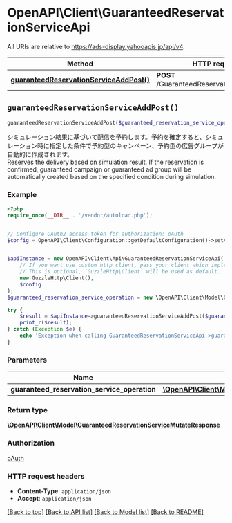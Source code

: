 # OpenAPI\Client\GuaranteedReservationServiceApi

All URIs are relative to https://ads-display.yahooapis.jp/api/v4.

Method | HTTP request | Description
------------- | ------------- | -------------
[**guaranteedReservationServiceAddPost()**](GuaranteedReservationServiceApi.md#guaranteedReservationServiceAddPost) | **POST** /GuaranteedReservationService/add | 


## `guaranteedReservationServiceAddPost()`

```php
guaranteedReservationServiceAddPost($guaranteed_reservation_service_operation): \OpenAPI\Client\Model\GuaranteedReservationServiceMutateResponse
```



<div lang=\"ja\">シミュレーション結果に基づいて配信を予約します。予約を確定すると、シミュレーション時に指定した条件で予約型のキャンペーン、予約型の広告グループが自動的に作成されます。</div> <div lang=\"en\">Reserves the delivery based on simulation result. If the reservation is confirmed, guaranteed campaign or guaranteed ad group will be automatically created based on the specified condition during simulation.</div>

### Example

```php
<?php
require_once(__DIR__ . '/vendor/autoload.php');


// Configure OAuth2 access token for authorization: oAuth
$config = OpenAPI\Client\Configuration::getDefaultConfiguration()->setAccessToken('YOUR_ACCESS_TOKEN');


$apiInstance = new OpenAPI\Client\Api\GuaranteedReservationServiceApi(
    // If you want use custom http client, pass your client which implements `GuzzleHttp\ClientInterface`.
    // This is optional, `GuzzleHttp\Client` will be used as default.
    new GuzzleHttp\Client(),
    $config
);
$guaranteed_reservation_service_operation = new \OpenAPI\Client\Model\GuaranteedReservationServiceOperation(); // \OpenAPI\Client\Model\GuaranteedReservationServiceOperation

try {
    $result = $apiInstance->guaranteedReservationServiceAddPost($guaranteed_reservation_service_operation);
    print_r($result);
} catch (Exception $e) {
    echo 'Exception when calling GuaranteedReservationServiceApi->guaranteedReservationServiceAddPost: ', $e->getMessage(), PHP_EOL;
}
```

### Parameters

Name | Type | Description  | Notes
------------- | ------------- | ------------- | -------------
 **guaranteed_reservation_service_operation** | [**\OpenAPI\Client\Model\GuaranteedReservationServiceOperation**](../Model/GuaranteedReservationServiceOperation.md)|  | [optional]

### Return type

[**\OpenAPI\Client\Model\GuaranteedReservationServiceMutateResponse**](../Model/GuaranteedReservationServiceMutateResponse.md)

### Authorization

[oAuth](../../README.md#oAuth)

### HTTP request headers

- **Content-Type**: `application/json`
- **Accept**: `application/json`

[[Back to top]](#) [[Back to API list]](../../README.md#endpoints)
[[Back to Model list]](../../README.md#models)
[[Back to README]](../../README.md)
